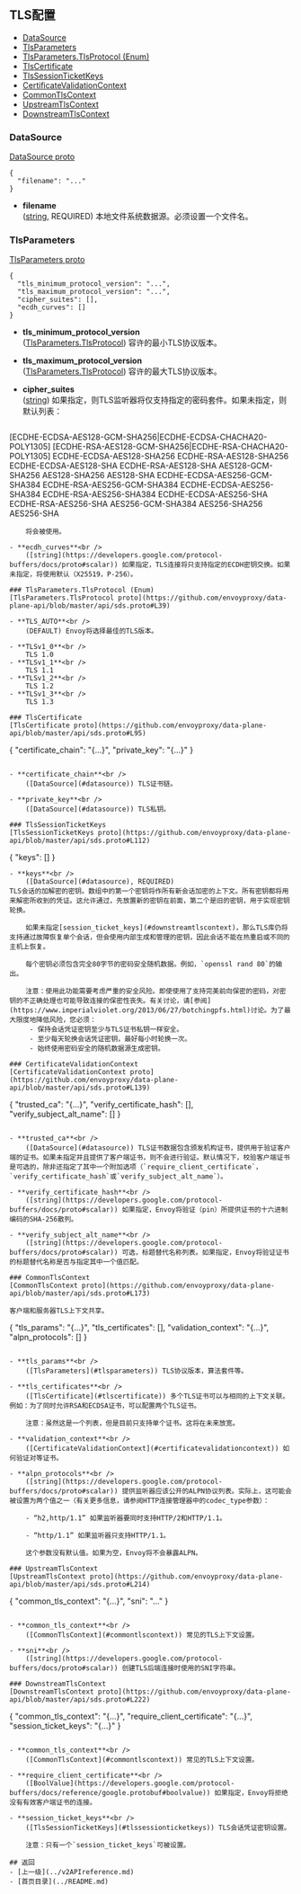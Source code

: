## TLS配置

- [DataSource](#datasource)
- [TlsParameters](#tlsparameters)
- [TlsParameters.TlsProtocol (Enum)](#tlsparameterstlsprotocol-enum)
- [TlsCertificate](#tlscertificate)
- [TlsSessionTicketKeys](#tlssessionticketkeys)
- [CertificateValidationContext](#certificatevalidationcontext)
- [CommonTlsContext](#commontlscontext)
- [UpstreamTlsContext](#upstreamtlscontext)
- [DownstreamTlsContext](#downstreamtlscontext)

### DataSource
[DataSource proto](https://github.com/envoyproxy/data-plane-api/blob/master/api/sds.proto#L26)

```
{
  "filename": "..."
}
```

- **filename**<br />
	([string](https://developers.google.com/protocol-buffers/docs/proto#scalar), REQUIRED) 本地文件系统数据源。必须设置一个文件名。

### TlsParameters
[TlsParameters proto](https://github.com/envoyproxy/data-plane-api/blob/master/api/sds.proto#L38)

```
{
  "tls_minimum_protocol_version": "...",
  "tls_maximum_protocol_version": "...",
  "cipher_suites": [],
  "ecdh_curves": []
}
```
- **tls_minimum_protocol_version**<br />
	([TlsParameters.TlsProtocol](#tlsparameterstlsprotocol)) 容许的最小TLS协议版本。

- **tls_maximum_protocol_version**<br />
	([TlsParameters.TlsProtocol](#tlsparameterstlsprotocol)) 容许的最大TLS协议版本。

- **cipher_suites**<br />
	([string](https://developers.google.com/protocol-buffers/docs/proto#scalar)) 如果指定，则TLS监听器将仅支持指定的密码套件。如果未指定，则默认列表：

    ```
[ECDHE-ECDSA-AES128-GCM-SHA256|ECDHE-ECDSA-CHACHA20-POLY1305]
[ECDHE-RSA-AES128-GCM-SHA256|ECDHE-RSA-CHACHA20-POLY1305]
ECDHE-ECDSA-AES128-SHA256
ECDHE-RSA-AES128-SHA256
ECDHE-ECDSA-AES128-SHA
ECDHE-RSA-AES128-SHA
AES128-GCM-SHA256
AES128-SHA256
AES128-SHA
ECDHE-ECDSA-AES256-GCM-SHA384
ECDHE-RSA-AES256-GCM-SHA384
ECDHE-ECDSA-AES256-SHA384
ECDHE-RSA-AES256-SHA384
ECDHE-ECDSA-AES256-SHA
ECDHE-RSA-AES256-SHA
AES256-GCM-SHA384
AES256-SHA256
AES256-SHA
```
    将会被使用。

- **ecdh_curves**<br />
	([string](https://developers.google.com/protocol-buffers/docs/proto#scalar)) 如果指定，TLS连接将只支持指定的ECDH密钥交换。如果未指定，将使用默认（X25519，P-256）。

### TlsParameters.TlsProtocol (Enum)
[TlsParameters.TlsProtocol proto](https://github.com/envoyproxy/data-plane-api/blob/master/api/sds.proto#L39)

- **TLS_AUTO**<br />
	(DEFAULT) Envoy将选择最佳的TLS版本。

- **TLSv1_0**<br />
    TLS 1.0
- **TLSv1_1**<br />
    TLS 1.1
- **TLSv1_2**<br />
    TLS 1.2
- **TLSv1_3**<br />
    TLS 1.3

### TlsCertificate
[TlsCertificate proto](https://github.com/envoyproxy/data-plane-api/blob/master/api/sds.proto#L95)

```
{
  "certificate_chain": "{...}",
  "private_key": "{...}"
}
```

- **certificate_chain**<br />
	([DataSource](#datasource)) TLS证书链。

- **private_key**<br />
	([DataSource](#datasource)) TLS私钥。

### TlsSessionTicketKeys
[TlsSessionTicketKeys proto](https://github.com/envoyproxy/data-plane-api/blob/master/api/sds.proto#L112)

```
{
  "keys": []
}
```
- **keys**<br />
	([DataSource](#datasource), REQUIRED) 
TLS会话的加解密的密钥。数组中的第一个密钥将作所有新会话加密的上下文。所有密钥都将用来解密所收到的凭证。这允许通过，先放置新的密钥在前面，第二个是旧的密钥，用于实现密钥轮换。

    如果未指定[session_ticket_keys](#downstreamtlscontext)，那么TLS库仍将支持通过故障恢复单个会话，但会使用内部生成和管理的密钥，因此会话不能在热重启或不同的主机上恢复。

    每个密钥必须包含完全80字节的密码安全随机数据。例如，`openssl rand 80`的输出。

    注意：使用此功能需要考虑严重的安全风险。即使使用了支持完美前向保密的密码，对密钥的不正确处理也可能导致连接的保密性丧失。有关讨论，请[参阅](https://www.imperialviolet.org/2013/06/27/botchingpfs.html)讨论。为了最大限度地降低风险，您必须：
     - 保持会话凭证密钥至少与TLS证书私钥一样安全。
     - 至少每天轮换会话凭证密钥，最好每小时轮换一次。
     - 始终使用密码安全的随机数据源生成密钥。

### CertificateValidationContext
[CertificateValidationContext proto](https://github.com/envoyproxy/data-plane-api/blob/master/api/sds.proto#L139)

```
{
  "trusted_ca": "{...}",
  "verify_certificate_hash": [],
  "verify_subject_alt_name": []
}
```

- **trusted_ca**<br />
	([DataSource](#datasource)) TLS证书数据包含颁发机构证书，提供用于验证客户端的证书。如果未指定并且提供了客户端证书，则不会进行验证。默认情况下，校验客户端证书是可选的，除非还指定了其中一个附加选项（`require_client_certificate`，`verify_certificate_hash`或`verify_subject_alt_name`）。

- **verify_certificate_hash**<br />
	([string](https://developers.google.com/protocol-buffers/docs/proto#scalar)) 如果指定，Envoy将验证（pin）所提供证书的十六进制编码的SHA-256散列。

- **verify_subject_alt_name**<br />
	([string](https://developers.google.com/protocol-buffers/docs/proto#scalar)) 可选，标题替代名称列表。如果指定，Envoy将验证证书的标题替代名称是否与指定其中一个值匹配。

### CommonTlsContext
[CommonTlsContext proto](https://github.com/envoyproxy/data-plane-api/blob/master/api/sds.proto#L173)

客户端和服务器TLS上下文共享。

```
{
  "tls_params": "{...}",
  "tls_certificates": [],
  "validation_context": "{...}",
  "alpn_protocols": []
}
```

- **tls_params**<br />
	([TlsParameters](#tlsparameters)) TLS协议版本，算法套件等。

- **tls_certificates**<br />
	([TlsCertificate](#tlscertificate)) 多个TLS证书可以与相同的上下文关联。 例如：为了同时允许RSA和ECDSA证书，可以配置两个TLS证书。

    注意：虽然这是一个列表，但是目前只支持单个证书。这将在未来放宽。

- **validation_context**<br />
	([CertificateValidationContext](#certificatevalidationcontext)) 如何验证对等证书。

- **alpn_protocols**<br />
	([string](https://developers.google.com/protocol-buffers/docs/proto#scalar)) 提供监听器应该公开的ALPN协议列表。实际上，这可能会被设置为两个值之一（有关更多信息，请参阅HTTP连接管理器中的codec_type参数）：

    - “h2,http/1.1” 如果监听器要同时支持HTTP/2和HTTP/1.1。
    
    - “http/1.1” 如果监听器只支持HTTP/1.1。
    
    这个参数没有默认值。如果为空，Envoy将不会暴露ALPN。

### UpstreamTlsContext
[UpstreamTlsContext proto](https://github.com/envoyproxy/data-plane-api/blob/master/api/sds.proto#L214)

```
{
  "common_tls_context": "{...}",
  "sni": "..."
}
```

- **common_tls_context**<br />
	([CommonTlsContext](#commontlscontext)) 常见的TLS上下文设置。

- **sni**<br />
	([string](https://developers.google.com/protocol-buffers/docs/proto#scalar)) 创建TLS后端连接时使用的SNI字符串。

### DownstreamTlsContext
[DownstreamTlsContext proto](https://github.com/envoyproxy/data-plane-api/blob/master/api/sds.proto#L222)

```
{
  "common_tls_context": "{...}",
  "require_client_certificate": "{...}",
  "session_ticket_keys": "{...}"
}
```

- **common_tls_context**<br />
	([CommonTlsContext](#commontlscontext)) 常见的TLS上下文设置。

- **require_client_certificate**<br />
	([BoolValue](https://developers.google.com/protocol-buffers/docs/reference/google.protobuf#boolvalue)) 如果指定，Envoy将拒绝没有有效客户端证书的连接。

- **session_ticket_keys**<br />
	([TlsSessionTicketKeys](#tlssessionticketkeys)) TLS会话凭证密钥设置。 
    
    注意：只有一个`session_ticket_keys`可被设置。

## 返回
- [上一级](../v2APIreference.md)
- [首页目录](../README.md)